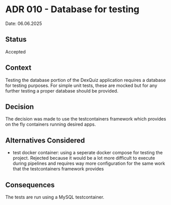 # ADR 010 - Database for testing

Date: 06.06.2025

## Status

Accepted

## Context

Testing the database portion of the DexQuiz application requires a database for testing purposes.
For simple unit tests, these are mocked but for any further testing a proper database should be provided.

## Decision

The decision was made to use the testcontainers framework which provides on the fly containers running desired apps.

## Alternatives Considered

- test docker container: using a seperate  docker compose for testing the project. Rejected because it would be 
    a lot more difficult to execute during pipelines and requires way more configuration for the same work that 
    the testcontainers framework provides

## Consequences

The tests are run using a MySQL testcontainer.